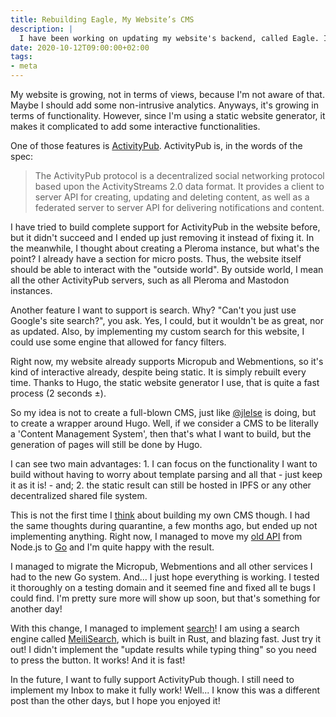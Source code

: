 ```yaml
---
title: Rebuilding Eagle, My Website’s CMS
description: |
  I have been working on updating my website's backend, called Eagle. It is full of new features, such as search and ActivityPub.
date: 2020-10-12T09:00:00+02:00
tags:
- meta
---
```


My website is growing, not in terms of views, because I'm not aware of that. Maybe I should add some non-intrusive analytics. Anyways, it's growing in terms of functionality. However, since I'm using a static website generator, it makes it complicated to add some interactive functionalities.

<!--more-->

One of those features is [ActivityPub](https://www.w3.org/TR/activitypub/). ActivityPub is, in the words of the spec:

> The ActivityPub protocol is a decentralized social networking protocol based upon the ActivityStreams 2.0 data format. It provides a client to server API for creating, updating and deleting content, as well as a federated server to server API for delivering notifications and content.

I have tried to build complete support for ActivityPub in the website before, but it didn't succeed and I ended up just removing it instead of fixing it. In the meanwhile, I thought about creating a Pleroma instance, but what's the point? I already have a section for micro posts. Thus, the website itself should be able to interact with the "outside world". By outside world, I mean all the other ActivityPub servers, such as all Pleroma and Mastodon instances.

Another feature I want to support is search. Why? "Can't you just use Google's site search?", you ask. Yes, I could, but it wouldn't be as great, nor as updated. Also, by implementing my custom search for this website, I could use some engine that allowed for fancy filters.

Right now, my website already supports Micropub and Webmentions, so it's kind of interactive already, despite being static. It is simply rebuilt every time. Thanks to Hugo, the static website generator I use, that is quite a fast process (2 seconds ±).

So my idea is not to create a full-blown CMS, just like [@jlelse][goblog] is doing, but to create a wrapper around Hugo. Well, if we consider a CMS to be literally a 'Content Management System', then that's what I want to build, but the generation of pages will still be done by Hugo.

I can see two main advantages: 1. I can focus on the functionality I want to build without having to worry about template parsing and all that - just keep it as it is! - and; 2. the static result can still be hosted in IPFS or any other decentralized shared file system.

This is not the first time I [think][dynamic] about building my own CMS though. I had the same thoughts during quarantine, a few months ago, but ended up not implementing anything. Right now, I managed to move my [old API](https://github.com/hacdias/eagle-js) from Node.js to [Go](https://github.com/hacdias/eagle) and I'm quite happy with the result.

I managed to migrate the Micropub, Webmentions and all other services I had to the new Go system. And... I just hope everything is working. I tested it thoroughly on a testing domain and it seemed fine and fixed all te bugs I could find. I'm pretty sure more will show up soon, but that's something for another day!

With this change, I managed to implement [search](/search/)! I am using a search engine called [MeiliSearch](https://meilisearch.com/), which is built in Rust, and blazing fast. Just try it out! I didn't implement the "update results while typing thing" so you need to press the button. It works! And it is fast!

In the future, I want to fully support ActivityPub though. I still need to implement my Inbox to make it fully work! Well... I know this was a different post than the other days, but I hope you enjoyed it!

[goblog]: https://git.jlel.se/jlelse/GoBlog
[arewewebrust]: https://www.arewewebyet.org/
[dynamic]: /2020/01/02/dynamic-static
